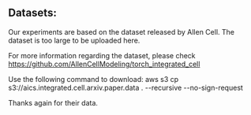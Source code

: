 
## Datasets:

Our experiments are based on the dataset released by Allen Cell. The dataset is too large to be uploaded here.

For more information regarding the dataset, please check https://github.com/AllenCellModeling/torch_integrated_cell

Use the following command to download: aws s3 cp s3://aics.integrated.cell.arxiv.paper.data . --recursive --no-sign-request

Thanks again for their data.

